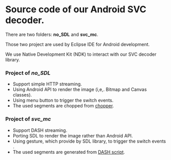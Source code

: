 Source code of our Android SVC decoder.
==================

There are two folders: **no_SDL** and **svc_mc**.

Those two project are used by Eclipse IDE for Android development.

We use Native Development Kit (NDK) to interact with our SVC decoder library.

### Project of *no_SDL*
* Support simple HTTP streaming.
* Using Android API to render the image (i,e,. Bitmap and Canvas classes).
* Using menu button to trigger the switch events.
* The used segments are chopped from [chopper](../stream/chopper).

### Project of *svc_mc*
* Support DASH streaming.
* Porting SDL to render the image rather than Android API.
* Using gesture, which provide by SDL library, to trigger the switch events . 
* The used segments are generated from [DASH script](../DASH/).
